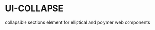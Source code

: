 UI-COLLAPSE
===========================

collapsible sections element for elliptical and polymer web components